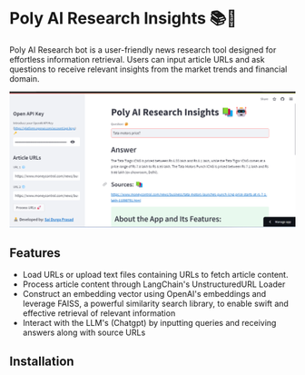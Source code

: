 # Poly AI Research Insights 📚🤖

Poly AI Research bot is a user-friendly news research tool designed for effortless information retrieval. Users can input article URLs and ask questions to receive relevant insights from the market trends and financial domain.

![Poly Bot](https://github.com/saibattula93/PolyInnovate/blob/main/Poly%20Bot.png)


## Features
- Load URLs or upload text files containing URLs to fetch article content.
- Process article content through LangChain's UnstructuredURL Loader
- Construct an embedding vector using OpenAI's embeddings and leverage FAISS, a powerful similarity search library, to enable swift and effective retrieval of relevant information
- Interact with the LLM's (Chatgpt) by inputting queries and receiving answers along with source URLs


## Installation
